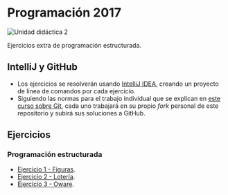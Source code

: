 # Programación 2017

![Unidad didáctica 2](https://img.shields.io/badge/UD-2-green.svg)

Ejercicios extra de programación estructurada.

## IntelliJ y GitHub

- Los ejercicios se resolverán usando [IntelliJ IDEA](https://www.jetbrains.com/idea/), creando un proyecto de línea de comandos por cada ejercicio.
- Siguiendo las normas para el trabajo individual que se explican en [este curso sobre Git](https://edx.egibide.org/courses/course-v1:Egibide+Egibide_Git+2017/about), cada uno trabajará en su propio _fork_ personal de este repositorio y subirá sus soluciones a GitHub.

## Ejercicios

### Programación estructurada

- [Ejercicio 1 - Figuras](./01_figuras/).
- [Ejercicio 2 - Lotería](./02_loteria/).
- [Ejercicio 3 - Oware](./03_oware/).
